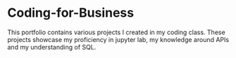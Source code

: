 # Coding-for-Business
This portfolio contains various projects I created in my coding class. These projects showcase my proficiency in jupyter lab, my knowledge around APIs and my understanding of SQL.
